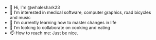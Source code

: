 - 👋 Hi, I’m @whaleshark23
- 👀 I’m interested in medical software, computer graphics, road bicycles and music
- 🌱 I’m currently learning how to master changes in life
- 💞️ I’m looking to collaborate on cooking and eating
- 📫 How to reach me: Just be nice.

<!---
whaleshark23/whaleshark23 is a ✨ special ✨ repository because its `README.md` (this file) appears on your GitHub profile.
You can click the Preview link to take a look at your changes.
--->
